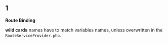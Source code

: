 ## 1

**Route Binding** 

**wild cards** names have to match variables names, unless overwritten in the `RouteServiceProvider.php`.
